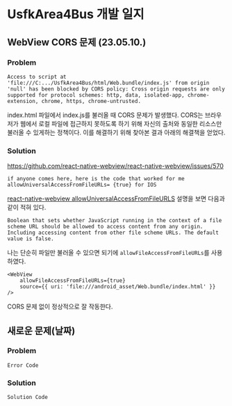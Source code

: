 # UsfkArea4Bus 개발 일지

## WebView CORS 문제 (23.05.10.)

### Problem

```
Access to script at 'file:///C:.../UsfkArea4Bus/html/Web.bundle/index.js' from origin 'null' has been blocked by CORS policy: Cross origin requests are only supported for protocol schemes: http, data, isolated-app, chrome-extension, chrome, https, chrome-untrusted.
```

index.html 파일에서 index.js를 불러올 때 CORS 문제가 발생했다. CORS는 브라우저가 웹에서 로컬 파일에 접근하지 못하도록 하기 위해 자신의 출처와 동일한 리소스만 불러올 수 있게하는 정책이다.
이를 해결하기 위해 찾아본 결과 아래의 해결책을 얻었다.

### Solution

https://github.com/react-native-webview/react-native-webview/issues/570

```
if anyone comes here, here is the code that worked for me
allowUniversalAccessFromFileURLs= {true} for IOS
```

[react-native-webview allowUniversalAccessFromFileURLS](https://github.com/react-native-webview/react-native-webview/blob/master/docs/Reference.md#allowUniversalAccessFromFileURLs) 설명을 보면 다음과 같이 적혀 있다.

```
Boolean that sets whether JavaScript running in the context of a file scheme URL should be allowed to access content from any origin. Including accessing content from other file scheme URLs. The default value is false.
```

나는 단순히 파일만 불러올 수 있으면 되기에 `allowFileAccessFromFileURLs`를 사용하였다.

```
<WebView
    allowFileAccessFromFileURLs={true}
    source={{ uri: 'file:///android_asset/Web.bundle/index.html' }}
/>
```

CORS 문제 없이 정상적으로 잘 작동한다.

## 새로운 문제(날짜)

### Problem

```
Error Code
```

### Solution

```
Solution Code
```
